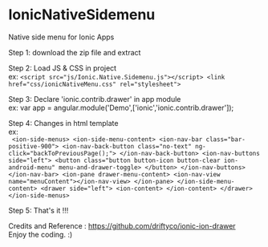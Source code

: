 # IonicNativeSidemenu
Native side menu for Ionic Apps

Step 1: download the zip file and extract

Step 2: Load JS & CSS in project <br/>
        ex:
        ```<script src="js/Ionic.Native.Sidemenu.js"></script>
                <link href="css/ionicNativeMenu.css" rel="stylesheet">```
   
Step 3: Declare 'ionic.contrib.drawer' in app module <br/>
        ex: var app = angular.module('Demo',['ionic','ionic.contrib.drawer']);
        
Step 4: Changes in html template <br/>
        ex: <br/> 
                ```
                <ion-side-menus>
                     <ion-side-menu-content>
                      <ion-nav-bar class="bar-positive-900">
                        <ion-nav-back-button class="no-text" ng-click="backToPreviousPage();">
                        </ion-nav-back-button>
                        <ion-nav-buttons side="left">
                          <button class="button button-icon button-clear ion-android-menu" menu-and-drawer-toggle>
                          </button>
                        </ion-nav-buttons>
                      </ion-nav-bar>
                        <ion-pane drawer-menu-content>
                          <ion-nav-view name="menuContent"></ion-nav-view>
                        </ion-pane>
                     </ion-side-menu-content>
                        <drawer side="left">
                           <ion-content>
                           </ion-content>
                        </drawer>
               </ion-side-menus>```
            
Step 5: That's it !!!

Credits and Reference : https://github.com/driftyco/ionic-ion-drawer <br/>
Enjoy the coding. :)
